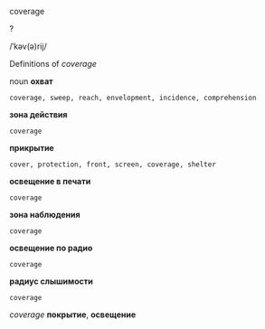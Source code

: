 coverage

?

/ˈkəv(ə)rij/

Definitions of _coverage_

noun
**охват**

    coverage, sweep, reach, envelopment, incidence, comprehension
**зона действия**

    coverage
**прикрытие**

    cover, protection, front, screen, coverage, shelter
**освещение в печати**

    coverage
**зона наблюдения**

    coverage
**освещение по радио**

    coverage
**радиус слышимости**

    coverage

_coverage_
**покрытие**, **освещение**